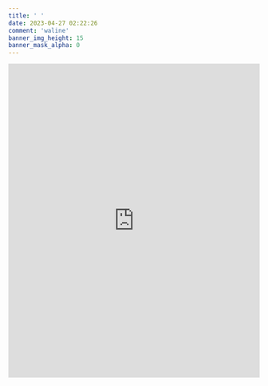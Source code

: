 ```yaml
---
title: ' '
date: 2023-04-27 02:22:26
comment: 'waline'
banner_img_height: 15
banner_mask_alpha: 0
---
```


<script>
    document.getElementsByClassName("col-12 col-md-10 m-auto")[0].className='col-12 col-mg-11 m-auto';
</script>

<iframe width="100%" scrolling="no" height="630" align="middle" frameborder="no" src="https://music.waahah.xyz/" hspace="0" vspace="0" marginheight="0" marginwidth="0" name="tv">
    
</iframe>